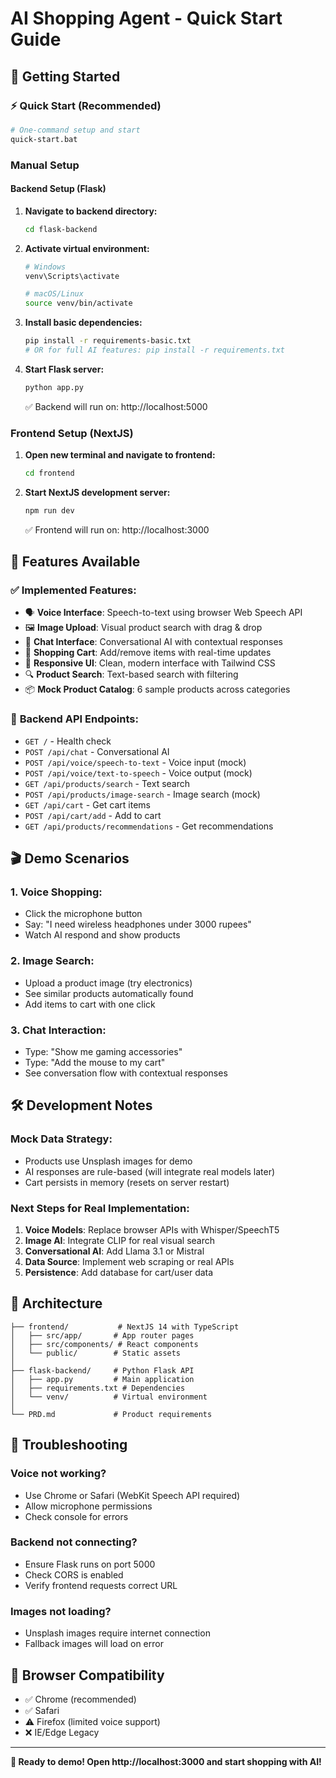 # AI Shopping Agent - Quick Start Guide

## 🚀 Getting Started

### ⚡ Quick Start (Recommended)
```bash
# One-command setup and start
quick-start.bat
```

### Manual Setup

#### Backend Setup (Flask)

1. **Navigate to backend directory:**
   ```bash
   cd flask-backend
   ```

2. **Activate virtual environment:**
   ```bash
   # Windows
   venv\Scripts\activate
   
   # macOS/Linux  
   source venv/bin/activate
   ```

3. **Install basic dependencies:**
   ```bash
   pip install -r requirements-basic.txt
   # OR for full AI features: pip install -r requirements.txt
   ```

4. **Start Flask server:**
   ```bash
   python app.py
   ```
   ✅ Backend will run on: http://localhost:5000

### Frontend Setup (NextJS)

1. **Open new terminal and navigate to frontend:**
   ```bash
   cd frontend
   ```

2. **Start NextJS development server:**
   ```bash
   npm run dev
   ```
   ✅ Frontend will run on: http://localhost:3000

## 🎯 Features Available

### ✅ **Implemented Features:**
- 🗣️ **Voice Interface**: Speech-to-text using browser Web Speech API
- 🖼️ **Image Upload**: Visual product search with drag & drop
- 💬 **Chat Interface**: Conversational AI with contextual responses
- 🛒 **Shopping Cart**: Add/remove items with real-time updates
- 📱 **Responsive UI**: Clean, modern interface with Tailwind CSS
- 🔍 **Product Search**: Text-based search with filtering
- 📦 **Mock Product Catalog**: 6 sample products across categories

### 🔧 **Backend API Endpoints:**
- `GET /` - Health check
- `POST /api/chat` - Conversational AI
- `POST /api/voice/speech-to-text` - Voice input (mock)
- `POST /api/voice/text-to-speech` - Voice output (mock)
- `GET /api/products/search` - Text search
- `POST /api/products/image-search` - Image search (mock)
- `GET /api/cart` - Get cart items
- `POST /api/cart/add` - Add to cart
- `GET /api/products/recommendations` - Get recommendations

## 🎬 Demo Scenarios

### 1. **Voice Shopping:**
- Click the microphone button
- Say: "I need wireless headphones under 3000 rupees"
- Watch AI respond and show products

### 2. **Image Search:**
- Upload a product image (try electronics)
- See similar products automatically found
- Add items to cart with one click

### 3. **Chat Interaction:**
- Type: "Show me gaming accessories"
- Type: "Add the mouse to my cart"
- See conversation flow with contextual responses

## 🛠️ Development Notes

### **Mock Data Strategy:**
- Products use Unsplash images for demo
- AI responses are rule-based (will integrate real models later)
- Cart persists in memory (resets on server restart)

### **Next Steps for Real Implementation:**
1. **Voice Models**: Replace browser APIs with Whisper/SpeechT5
2. **Image AI**: Integrate CLIP for real visual search
3. **Conversational AI**: Add Llama 3.1 or Mistral
4. **Data Source**: Implement web scraping or real APIs
5. **Persistence**: Add database for cart/user data

## 🎯 Architecture

```
├── frontend/           # NextJS 14 with TypeScript
│   ├── src/app/       # App router pages
│   ├── src/components/ # React components
│   └── public/        # Static assets
│
├── flask-backend/     # Python Flask API
│   ├── app.py         # Main application
│   ├── requirements.txt # Dependencies
│   └── venv/          # Virtual environment
│
└── PRD.md             # Product requirements
```

## 🚨 Troubleshooting

### **Voice not working?**
- Use Chrome or Safari (WebKit Speech API required)
- Allow microphone permissions
- Check console for errors

### **Backend not connecting?**
- Ensure Flask runs on port 5000
- Check CORS is enabled
- Verify frontend requests correct URL

### **Images not loading?**
- Unsplash images require internet connection
- Fallback images will load on error

## 📱 Browser Compatibility

- ✅ Chrome (recommended)
- ✅ Safari 
- ⚠️ Firefox (limited voice support)
- ❌ IE/Edge Legacy

---

**🎉 Ready to demo! Open http://localhost:3000 and start shopping with AI!** 
